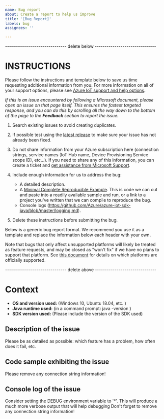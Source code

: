 ```yaml
---
name: Bug report
about: Create a report to help us improve
title: '[Bug Report]'
labels: bug
assignees: ''

---
```


------------------------------- delete below -------------------------------

INSTRUCTIONS
==========

Please follow the instructions and template below to save us time requesting additional information from you. For more information on all of your support options, please see [Azure IoT support and help options](https://aka.ms/IoTHelp).

*If this is an issue encountered by following a Microsoft document, please open an issue on that page itself. This ensures the fastest targeted response, and you can do this by scrolling all the way down to the bottom of the page to the **Feedback** section to report the issue.*

1. Search existing issues to avoid creating duplicates.

2. If possible test using the [latest release](https://github.com/Azure/azure-iot-sdk-java/releases) to make sure your issue has not already been fixed.

3. Do not share information from your Azure subscription here (connection strings, service names (IoT Hub name, Device Provisioning Service scope ID), etc...). If you need to share any of this information, you can create a ticket and [get assistance from Microsoft Support](https://docs.microsoft.com/en-us/azure/azure-supportability/how-to-create-azure-support-request).

4. Include enough information for us to address the bug:
   -  A detailed description.
   -  A [Minimal Complete Reproducible Example](https://stackoverflow.com/help/mcve). This is code we can cut and paste into a readily available sample and run, or a link to a project you've written that we can compile to reproduce the bug. 
   -  Console logs (https://github.com/Azure/azure-iot-sdk-java/blob/master/logging.md).

5. Delete these instructions before submitting the bug.

Below is a generic bug report format. We recommend you use it as a template and replace the information below each header with your own. 

Note that bugs that only affect unsupported platforms will likely be treated as feature requests, and may be closed as "won't fix" if we have no plans to support that platform. See [this document](../../supported_platforms.md) for details on which platforms are officially supported. 

------------------------------- delete above -------------------------------


# Context

- **OS and version used:** <VERSION> (Windows 10, Ubuntu 18.04, etc. )
- **Java runtime used:** <VERSION> (in a command prompt: java -version )
- **SDK version used:** <VERSION> (Please include the version of the SDK used)

## Description of the issue
Please be as detailed as possible: which feature has a problem, how often does it fail, etc.

## Code sample exhibiting the issue
Please remove any connection string information!

## Console log of the issue
Consider setting the DEBUG environment variable to '*'. This will produce a much more verbose output that will help debugging
Don't forget to remove any connection string information!
